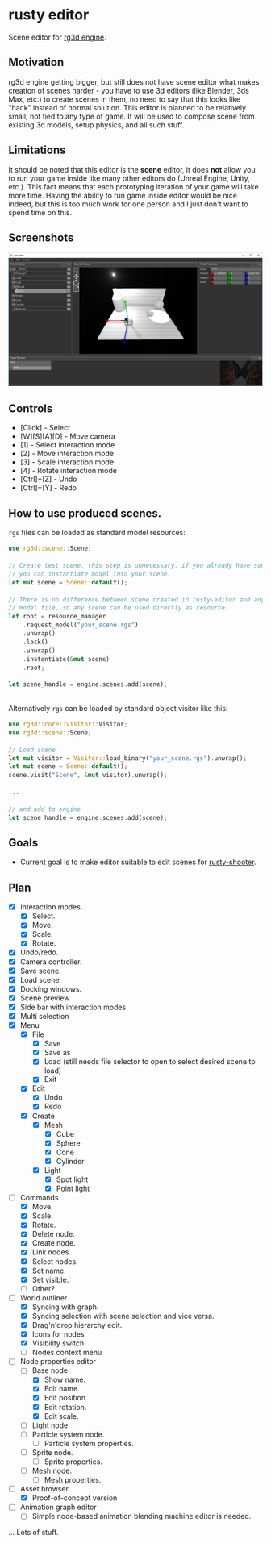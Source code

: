 # rusty editor

Scene editor for [rg3d engine](https://github.com/mrDIMAS/rg3d).

## Motivation

rg3d engine getting bigger, but still does not have scene editor what makes creation of scenes harder - you have to use 3d editors (like Blender, 3ds Max, etc.) to create scenes in them, no need to say that this looks like "hack" instead of normal solution. This editor is planned to be relatively small; not tied to any type of game. It will be used to compose scene from existing 3d models, setup physics, and all such stuff.

## Limitations

It should be noted that this editor is the **scene** editor, it does **not** allow you to run your game inside like many other editors do (Unreal Engine, Unity, etc.). This fact means that each prototyping iteration of your game will take more time. Having the ability to run game inside editor would be nice indeed, but this is too much work for one person and I just don't want to spend time on this.

## Screenshots

![1](screenshots/1.png?raw=true "Editor")

## Controls

- [Click] - Select
- [W][S][A][D] - Move camera
- [1] - Select interaction mode
- [2] - Move interaction mode
- [3] - Scale interaction mode
- [4] - Rotate interaction mode
- [Ctrl]+[Z] - Undo
- [Ctrl]+[Y] - Redo

## How to use produced scenes.

`rgs` files can be loaded as standard model resources:

```rust
use rg3d::scene::Scene;

// Create test scene, this step is unnecessary, if you already have some scene
// you can instantiate model into your scene.
let mut scene = Scene::default();

// There is no difference between scene created in rusty-editor and any other
// model file, so any scene can be used directly as resource. 
let root = resource_manager
	.request_model("your_scene.rgs")
	.unwrap()
	.lock()
	.unwrap()
	.instantiate(&mut scene)
	.root;
	
let scene_handle = engine.scenes.add(scene);
	
```

Alternatively `rgs` can be loaded by standard object visitor like this:

```rust
use rg3d::core::visitor::Visitor;
use rg3d::scene::Scene;

// Load scene
let mut visitor = Visitor::load_binary("your_scene.rgs").unwrap();
let mut scene = Scene::default();
scene.visit("Scene", &mut visitor).unwrap();

...

// and add to engine
let scene_handle = engine.scenes.add(scene);

```

## Goals

- Current goal is to make editor suitable to edit scenes for [rusty-shooter](https://github.com/mrDIMAS/rusty-shooter). 

## Plan

- [x] Interaction modes.
	- [x] Select.
	- [x] Move.
	- [x] Scale.
	- [x] Rotate.
- [x] Undo/redo.
- [x] Camera controller.
- [x] Save scene.
- [x] Load scene.
- [x] Docking windows.
- [x] Scene preview
- [x] Side bar with interaction modes.
- [x] Multi selection
- [x] Menu
	- [x] File
		- [x] Save
		- [x] Save as
		- [x] Load (still needs file selector to open to select desired scene to load)
		- [x] Exit
	- [x] Edit
		- [x] Undo
		- [x] Redo
	- [x] Create
		- [x] Mesh
			- [x] Cube
			- [x] Sphere
			- [x] Cone
			- [x] Cylinder
		- [x] Light
			- [x] Spot light
			- [x] Point light
- [ ] Commands
	- [x] Move.
	- [x] Scale.
	- [x] Rotate.
	- [x] Delete node.
	- [x] Create node.
	- [x] Link nodes.
	- [x] Select nodes.
	- [x] Set name.
	- [x] Set visible.
	- [ ] Other?
- [ ] World outliner
	- [x] Syncing with graph.
	- [x] Syncing selection with scene selection and vice versa.
	- [x] Drag'n'drop hierarchy edit.
	- [x] Icons for nodes
	- [x] Visibility switch
	- [ ] Nodes context menu
- [ ] Node properties editor
	- [ ] Base node
		- [x] Show name.
		- [x] Edit name.
		- [x] Edit position.
		- [x] Edit rotation.
		- [x] Edit scale.
	- [ ] Light node
	- [ ] Particle system node.
		- [ ] Particle system properties.
	- [ ] Sprite node.
		- [ ] Sprite properties.
	- [ ] Mesh node.
		- [ ] Mesh properties.
- [ ] Asset browser.
	- [x] Proof-of-concept version
- [ ] Animation graph editor
	- [ ] Simple node-based animation blending machine editor is needed.

... Lots of stuff.